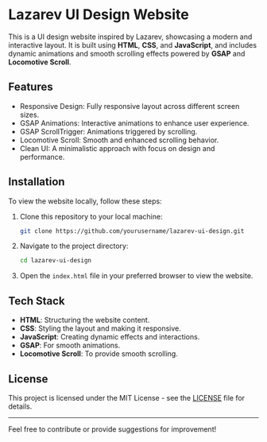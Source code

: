 # Lazarev UI Design Website

This is a UI design website inspired by Lazarev, showcasing a modern and interactive layout. It is built using **HTML**, **CSS**, and **JavaScript**, and includes dynamic animations and smooth scrolling effects powered by **GSAP** and **Locomotive Scroll**.

## Features

- Responsive Design: Fully responsive layout across different screen sizes.
- GSAP Animations: Interactive animations to enhance user experience.
- GSAP ScrollTrigger: Animations triggered by scrolling.
- Locomotive Scroll: Smooth and enhanced scrolling behavior.
- Clean UI: A minimalistic approach with focus on design and performance.

## Installation

To view the website locally, follow these steps:

1. Clone this repository to your local machine:
    ```bash
    git clone https://github.com/yourusername/lazarev-ui-design.git
    ```

2. Navigate to the project directory:
    ```bash
    cd lazarev-ui-design
    ```

3. Open the `index.html` file in your preferred browser to view the website.

## Tech Stack

- **HTML**: Structuring the website content.
- **CSS**: Styling the layout and making it responsive.
- **JavaScript**: Creating dynamic effects and interactions.
- **GSAP**: For smooth animations.
- **Locomotive Scroll**: To provide smooth scrolling.

## License

This project is licensed under the MIT License - see the [LICENSE](LICENSE) file for details.

---

Feel free to contribute or provide suggestions for improvement!
